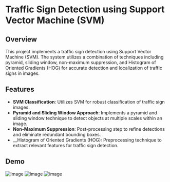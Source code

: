 # Traffic Sign Detection using Support Vector Machine (SVM)
## Overview
This project implements a traffic sign detection using Support Vector Machine (SVM). The system utilizes a combination of techniques including pyramid, sliding window, non-maximum suppression, and Histogram of Oriented Gradients (HOG) for accurate detection and localization of traffic signs in images.

## Features
* __SVM Classification__: Utilizes SVM for robust classification of traffic sign images.
* __Pyramid and Sliding Window Approach__: Implements a pyramid and sliding window technique to detect objects at multiple scales within an image.
* __Non-Maximum Suppression__: Post-processing step to refine detections and eliminate redundant bounding boxes.
* __Histogram of Oriented Gradients (HOG): Preprocessing technique to extract relevant features for traffic sign detection.

## Demo
![image](https://github.com/toan-ly/Traffic-Sign-Detection/assets/104543062/d8adaea3-587f-4cae-b055-738b3ac3ce8f)
![image](https://github.com/toan-ly/Traffic-Sign-Detection/assets/104543062/d6a8810d-0b3b-469a-8fae-8f69fa39d328)
![image](https://github.com/toan-ly/Traffic-Sign-Detection/assets/104543062/a37601d0-f169-4106-b20a-74f63e1d232f)
